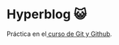 # Hyperblog 😺 
Práctica en el[ curso de Git y Github](https://platzi.com/cursos/git-github/ " curso de Git y Github").

